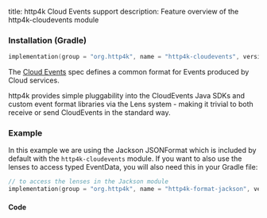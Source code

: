 title: http4k Cloud Events support
description: Feature overview of the http4k-cloudevents module

### Installation (Gradle)

```kotlin
implementation(group = "org.http4k", name = "http4k-cloudevents", version = "4.41.0.0")
```

The [Cloud Events](https://cloudevents.io/) spec defines a common format for Events produced by Cloud services.

http4k provides simple pluggability into the CloudEvents Java SDKs and custom event format libraries via the Lens system - making it trivial to both receive or send CloudEvents in the standard way.

### Example 

In this example we are using the Jackson JSONFormat which is included by default with the `http4k-cloudevents` module. If you want to also use the lenses to access typed EventData, you will also need this in your Gradle file:

```kotlin
// to access the lenses in the Jackson module
implementation(group = "org.http4k", name = "http4k-format-jackson", version = "4.41.0.0")

```

#### Code [<img class="octocat"/>](https://github.com/http4k/http4k/blob/master/src/docs/guide/reference/cloud_events/example.kt)

<script src="https://gist-it.appspot.com/https://github.com/http4k/http4k/blob/master/src/docs/guide/reference/cloud_events/example.kt"></script>

